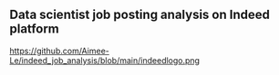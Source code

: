 ## Data scientist job posting analysis on Indeed platform

https://github.com/Aimee-Le/indeed_job_analysis/blob/main/indeedlogo.png
